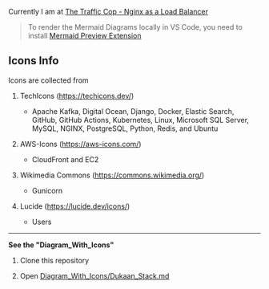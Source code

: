 Currently I am at [The Traffic Cop - Nginx as a Load Balancer](https://github.com/004Ajay/The-Accidental-CTO/blob/main/Diagrams/Diagram_Only.md#the-traffic-cop---nginx-as-a-load-balancer-pg-74)

> To render the Mermaid Diagrams locally in VS Code, you need to install [Mermaid Preview Extension](https://marketplace.visualstudio.com/items?itemName=vstirbu.vscode-mermaid-preview)

## Icons Info

Icons are collected from 

1. TechIcons (https://techicons.dev/)
    
    * Apache Kafka, Digital Ocean, Django, Docker, Elastic Search, GitHub, GitHub Actions, Kubernetes, Linux, Microsoft SQL Server, MySQL, NGINX, PostgreSQL, Python, Redis, and Ubuntu

2. AWS-Icons (https://aws-icons.com/)

    * CloudFront and EC2 

3. Wikimedia Commons (https://commons.wikimedia.org/)

    * Gunicorn

4. Lucide (https://lucide.dev/icons/)

    * Users

<!-- **Missing Icons** -->

<!-- 1. CDN -->

---

**See the "Diagram_With_Icons"**

1. Clone this repository

2. Open [Diagram_With_Icons/Dukaan_Stack.md](https://github.com/004Ajay/The-Accidental-CTO/blob/main/Diagrams/Diagram_With_Icons/Dukaan_Stack.md)